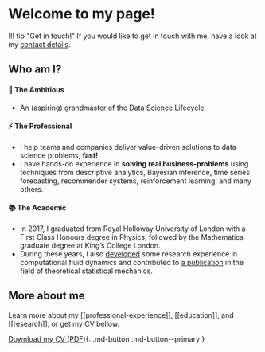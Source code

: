 # Welcome to my page!


!!! tip "Get in touch!"
    If you would like to get in touch with me, have a look at my [contact details](/contacts/).


## Who am I?

#### 🚀 The Ambitious

- An (aspiring) grandmaster of the 
  [Data](https://en.wikipedia.org/wiki/Cross-industry_standard_process_for_data_mining)
  [Science](http://public.dhe.ibm.com/software/data/sw-library/services/ASUM.pdf)
  [Lifecycle](https://docs.microsoft.com/en-us/azure/machine-learning/team-data-science-process/).

#### ⚡ The Professional

- I help teams and companies deliver value-driven solutions to data science problems, **fast!**
- I have hands-on experience in **solving real business-problems** using techniques from descriptive
  analytics, Bayesian inference, time series forecasting, recommender systems, reinforcement learning, and
  many others.

#### 📚 The Academic

- In 2017, I graduated from Royal Holloway University of London with a First Class Honours degree in Physics,
  followed by the Mathematics graduate degree at King’s College London.
- During these years, I also [developed](https://github.com/tpvasconcelos/mdsea) some research experience in
  computational fluid dynamics and contributed
  to [a publication](https://aip.scitation.org/doi/10.1063/1.5006035) in the field of theoretical statistical
  mechanics.


## More about me

Learn more about my [[professional-experience]], [[education]], and [[research]], or get my CV bellow.

[Download my CV (PDF)](/assets/files/CV_TPVasconcelos.pdf){: .md-button .md-button--primary }

